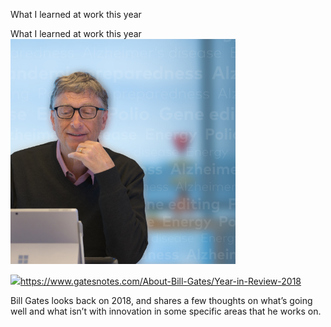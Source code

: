 What I learned at work this year

What I learned at work this year
![](../_resources/c93438dc7482b38887e0b22f5f7711dc.png)

![](../_resources/19bb163a1ce5e25787eb4b15d43492fe.png)https://www.gatesnotes.com/About-Bill-Gates/Year-in-Review-2018

Bill Gates looks back on 2018, and shares a few thoughts on what’s going well and what isn’t with innovation in some specific areas that he works on.